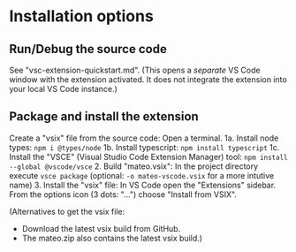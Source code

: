 # Installation options

## Run/Debug the source code
See "vsc-extension-quickstart.md".
(This opens a _separate_ VS Code window with the extension activated. It does not integrate the extension into your local VS Code instance.)

## Package and install the extension
Create a "vsix" file from the source code: Open a terminal.
 1a. Install node types: ``npm i @types/node``
 1b. Install typescript: ``npm install typescript``
 1c. Install the "VSCE" (Visual Studio Code Extension Manager) tool: `npm install --global @vscode/vsce`
 2. Build "mateo.vsix": In the project directory execute `vsce package` (optional: `-o mateo-vscode.vsix` for a more intutive name)
 3. Install the "vsix" file: In VS Code open the "Extensions" sidebar. From the options icon (3 dots: "...") choose "Install from VSIX".

(Alternatives to get the vsix file:
 -  Download the latest vsix build from GitHub.
 -  The mateo.zip also contains the latest vsix build.)
